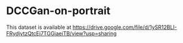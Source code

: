 # DCCGan-on-portrait
This dataset is available at https://drive.google.com/file/d/1ySR12BLI-FRydjytzQtcEj7TGGiaeiTB/view?usp=sharing
